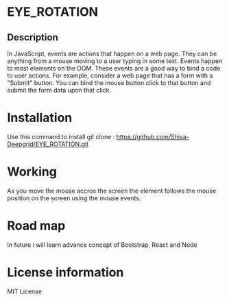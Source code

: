 # EYE_ROTATION
## Description

In JavaScript, events are actions that happen on a web page. They can be anything from a mouse moving to a user typing in some text. Events happen to most elements on the DOM. These events are a good way to bind a code to user actions. For example, consider a web page that has a form with a "Submit" button. You can bind the mouse button click to that button and submit the form data upon that click.
# Installation
Use this command to install 
git clone : https://github.com/Shiva-Deepgrid/EYE_ROTATION.git

# Working
As you move the mouse accros the screen the element follows the mouse position on the screen using the mouse events.

# Road map
In future i will learn advance concept of Bootstrap, React and Node

# License information
MIT License
